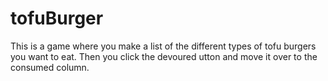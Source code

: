 # tofuBurger

This is a game where you make a list of the different types of tofu burgers you want to eat. Then you click the devoured utton and move it over to the consumed column. 

